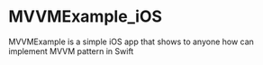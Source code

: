 # MVVMExample_iOS
MVVMExample is a simple iOS app that shows to anyone how can implement MVVM pattern in Swift
